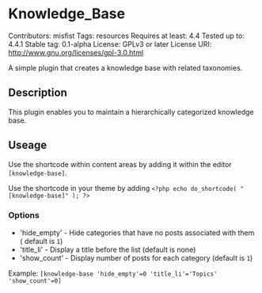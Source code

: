 # Knowledge_Base

Contributors: misfist
Tags: resources
Requires at least: 4.4
Tested up to: 4.4.1
Stable tag: 0.1-alpha
License: GPLv3 or later
License URI: http://www.gnu.org/licenses/gpl-3.0.html

A simple plugin that creates a knowledge base with related taxonomies.

## Description

This plugin enables you to maintain a hierarchically categorized knowledge base.

## Useage

Use the shortcode within content areas by adding it within the editor `[knowledge-base]`.

Use the shortcode in your theme by adding `<?php echo do_shortcode( "[knowledge-base]" ); ?>`

### Options

* 'hide_empty' - Hide categories that have no posts associated with them ( default is `1`)
* 'title_li' - Display a title before the list (default is none)
* 'show_count' - Display number of posts for each category (default is `1`)

Example:
`[knowledge-base 'hide_empty'=0 'title_li'='Topics' 'show_count'=0]`
